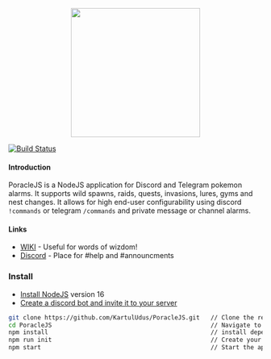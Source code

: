 <p align="center">
          <img width="256" src="https://raw.githubusercontent.com/KartulUdus/poracleWiki/master/assets/starchy.svg?sanitize=true">
</p>
  
[![Build Status](https://travis-ci.org/KartulUdus/PoracleJS.svg?branch=master)](https://travis-ci.org/KartulUdus/PoracleJS)

#### Introduction

PoracleJS is a NodeJS application for Discord and Telegram pokemon alarms. It supports wild spawns, raids, quests, invasions, lures, gyms and nest changes.
It allows for high end-user configurability using discord `!commands` or telegram `/commands` and private message or channel alarms.  

#### Links

- [WIKI](https://muckelba.github.io/poracleWiki/) - Useful for words of wizdom! 
- [Discord](https://discord.gg/AathPCp) - Place for #help and #announcments  

### Install
- [Install NodeJS](https://nodejs.org/en/) version 16
- [Create a discord bot and invite it to your server](https://muckelba.github.io/poracleWiki/discordbot.html)

```bash
git clone https://github.com/KartulUdus/PoracleJS.git   // Clone the repository
cd PoracleJS                                            // Navigate to the root of the project
npm install                                             // install dependencies
npm run init                                            // Create your basic config
npm start                                               // Start the application

```
